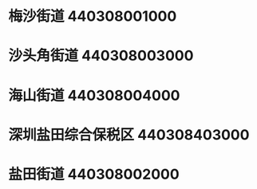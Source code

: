 # 梅沙街道 440308001000
# 沙头角街道 440308003000
# 海山街道 440308004000
# 深圳盐田综合保税区 440308403000
# 盐田街道 440308002000
